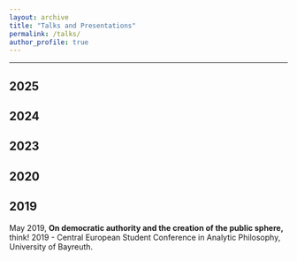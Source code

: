 ```yaml
---
layout: archive
title: "Talks and Presentations"
permalink: /talks/
author_profile: true
---
```


---

## 2025

## 2024

## 2023

## 2020

## 2019
May 2019, **On democratic authority and the creation of the public sphere,** think! 2019 - Central European Student Conference in Analytic Philosophy, University of Bayreuth.